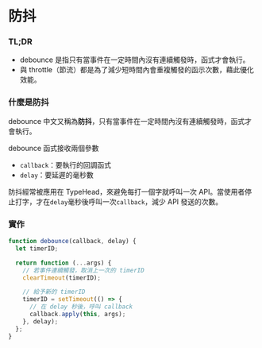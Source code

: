 # 防抖

### TL;DR

- debounce 是指只有當事件在一定時間內沒有連續觸發時，函式才會執行。
- 與 throttle（節流）都是為了減少短時間內會重複觸發的函示次數，藉此優化效能。

### 什麼是防抖

debounce 中文又稱為**防抖**，只有當事件在一定時間內沒有連續觸發時，函式才會執行。

debounce 函式接收兩個參數

- `callback`：要執行的回調函式
- `delay`：要延遲的毫秒數

防抖經常被應用在 TypeHead，來避免每打一個字就呼叫一次 API。當使用者停止打字，才在`delay`毫秒後呼叫一次`callback`，減少 API 發送的次數。

### 實作

```jsx
function debounce(callback, delay) {
  let timerID;

  return function (...args) {
    // 若事件連續觸發，取消上一次的 timerID
    clearTimeout(timerID);

    // 給予新的 timerID
    timerID = setTimeout(() => {
      // 在 delay 秒後，呼叫 callback
      callback.apply(this, args);
    }, delay);
  };
}
```

